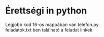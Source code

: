 # Érettségi in python
Legjobb kod 16-os mappában van telefon.py </br>
feladatok.txt ben található a feladat linkek
